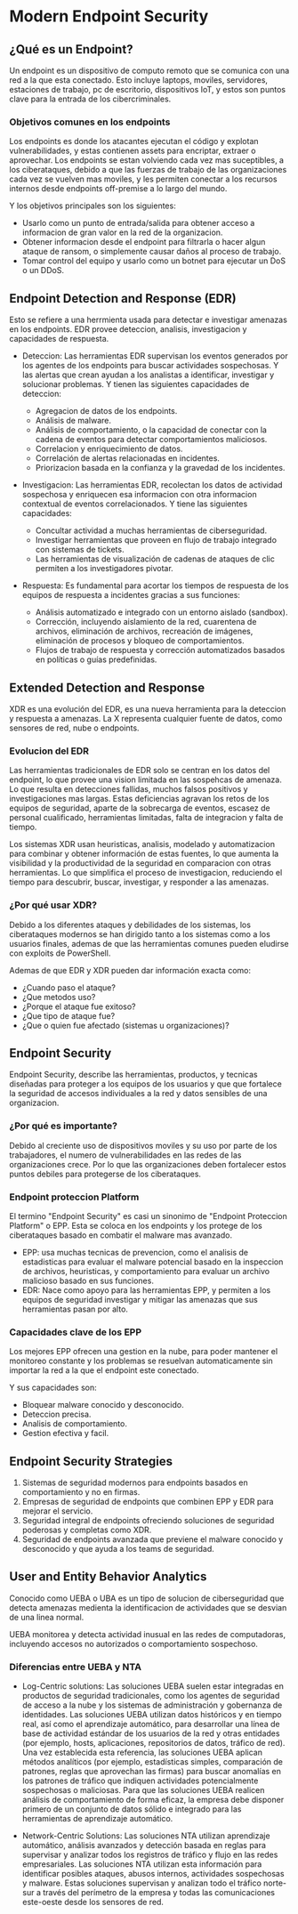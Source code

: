 # Modern Endpoint Security

## ¿Qué es un Endpoint?

Un endpoint es un dispositivo de computo remoto que se comunica con una red a la que esta conectado. Esto incluye laptops, moviles, servidores, estaciones de trabajo, pc de escritorio, dispositivos IoT, y estos son puntos clave para la entrada de los cibercriminales. 

### Objetivos comunes en los endpoints

Los endpoints es donde los atacantes ejecutan el código y explotan vulnerabilidades, y estas contienen assets para encriptar, extraer o aprovechar. Los endpoints se estan volviendo cada vez mas suceptibles, a los ciberataques, debido a que las fuerzas de trabajo de las organizaciones cada vez se vuelven mas moviles, y les permiten conectar a los recursos internos desde endpoints off-premise a lo largo del mundo. 

Y los objetivos principales son los siguientes:

* Usarlo como un punto de entrada/salida para obtener acceso a informacion de gran valor en la red de la organizacion.
* Obtener informacion desde el endpoint para filtrarla o hacer algun ataque de ransom, o simplemente causar daños al proceso de trabajo.
* Tomar control del equipo y usarlo como un botnet para ejecutar un DoS o un DDoS.

## Endpoint Detection and Response (EDR)

Esto se refiere a una herrmienta usada para detectar e investigar amenazas en los endpoints. EDR provee deteccion, analisis, investigacion y capacidades de respuesta. 

* Deteccion: Las herramientas EDR supervisan los eventos generados por los agentes de los endpoints para buscar actividades sospechosas. Y las alertas que crean ayudan a los analistas a identificar, investigar y solucionar problemas. Y tienen las siguientes capacidades de deteccion:
    * Agregacion de datos de los endpoints.
    * Análisis de malware.
    * Análisis de comportamiento, o la capacidad de conectar con la cadena de eventos para detectar comportamientos maliciosos.
    * Correlacion y enriquecimiento de datos.
    * Correlación de alertas relacionadas en incidentes.
    * Priorizacion basada en la confianza y la gravedad de los incidentes.

* Investigacion: Las herramientas EDR, recolectan los datos de actividad sospechosa y enriquecen esa informacion con otra informacion contextual de eventos correlacionados. Y tiene las siguientes capacidades:
    * Concultar actividad a muchas herramientas de ciberseguridad.
    * Investigar herramientas que proveen en flujo de trabajo integrado con sistemas de tickets.
    * Las herramientas de visualización de cadenas de ataques de clic permiten a los investigadores pivotar.

* Respuesta: Es fundamental para acortar los tiempos de respuesta de los equipos de respuesta a incidentes gracias a sus funciones:
    * Análisis automatizado e integrado con un entorno aislado (sandbox).
    * Corrección, incluyendo aislamiento de la red, cuarentena de archivos, eliminación de archivos, recreación de imágenes, eliminación de procesos y bloqueo de       comportamientos.
    * Flujos de trabajo de respuesta y corrección automatizados basados en políticas o guías predefinidas.

## Extended Detection and Response

XDR es una evolución del EDR, es una nueva herramienta para la deteccion y respuesta a amenazas. La X representa cualquier fuente de datos, como sensores de red, nube o endpoints. 

### Evolucion del EDR

Las herramientas tradicionales de EDR solo se centran en los datos del endpoint, lo que provee una vision limitada en las sospehcas de amenaza. Lo que resulta en detecciones fallidas, muchos falsos positivos y investigaciones mas largas. Estas deficiencias agravan los retos de los equipos de seguridad, aparte de la sobrecarga de eventos, escasez de personal cualificado, herramientas limitadas, falta de integracion y falta de tiempo. 

Los sistemas XDR usan heuristicas, analisis, modelado y automatizacion para combinar y obtener información de estas fuentes, lo que aumenta la visibilidad y la productividad de la seguridad en comparacion con otras herramientas. Lo que simplifica el proceso de investigacion, reduciendo el tiempo para descubrir, buscar, investigar, y responder a las amenazas.

### ¿Por qué usar XDR?

Debido a los diferentes ataques y debilidades de los sistemas, los ciberataques modernos se han dirigido tanto a los sistemas como a los usuarios finales, ademas de que las herramientas comunes pueden eludirse con exploits de PowerShell. 

Ademas de que EDR y XDR pueden dar información exacta como: 

* ¿Cuando paso el ataque?
* ¿Que metodos uso?
* ¿Porque el ataque fue exitoso?
* ¿Que tipo de ataque fue?
* ¿Que o quien fue afectado (sistemas u organizaciones)?

## Endpoint Security

Endpoint Security, describe las herramientas, productos, y tecnicas diseñadas para proteger a los equipos de los usuarios y que que fortalece la seguridad de accesos individuales a la red y datos sensibles de una organizacion. 

### ¿Por qué es importante?

Debido al creciente uso de dispositivos moviles y su uso por parte de los trabajadores, el numero de vulnerabilidades en las redes de las organizaciones crece.  Por lo que las organizaciones deben fortalecer estos puntos debiles para protegerse de los ciberataques. 

### Endpoint proteccion Platform

El termino "Endpoint Security" es casi un sinonimo de "Endpoint Proteccion Platform" o EPP. Esta se coloca en los endpoints y los protege de los ciberataques basado en combatir el malware mas avanzado. 

* EPP: usa muchas tecnicas de prevencion, como el analisis de estadisticas para evaluar el malware potencial basado en la inspeccion de archivos, heuristicas, y comportamiento para evaluar un archivo malicioso basado en sus funciones.
* EDR: Nace como apoyo para las herramientas EPP, y permiten a los equipos de seguridad investigar y mitigar las amenazas que sus herramientas pasan por alto. 

### Capacidades clave de los EPP

Los mejores EPP ofrecen una gestion en la nube, para poder mantener el monitoreo constante y los problemas se resuelvan automaticamente sin importar la red a la que el endpoint este conectado. 

Y sus capacidades son: 

* Bloquear malware conocido y desconocido.
* Deteccion precisa.
* Analisis de comportamiento.
* Gestion efectiva y facil.

## Endpoint Security Strategies

1. Sistemas de seguridad modernos para endpoints basados en comportamiento y no en firmas.
2. Empresas de seguridad de endpoints que combinen EPP y EDR para mejorar el servicio.
3. Seguridad integral de endpoints ofreciendo soluciones de seguridad poderosas y completas como XDR.
4. Seguridad de endpoints avanzada que previene el malware conocido y desconocido y que ayuda a los teams de seguridad.

## User and Entity Behavior Analytics

Conocido como UEBA o UBA es un tipo de solucion de ciberseguridad que detecta amenazas medienta la identificacion de actividades que se desvian de una linea normal. 

UEBA monitorea y detecta actividad inusual en las redes de computadoras, incluyendo accesos no autorizados o comportamiento sospechoso. 

### Diferencias entre UEBA y NTA 

* Log-Centric solutions: Las soluciones UEBA suelen estar integradas en productos de seguridad tradicionales, como los agentes de seguridad de acceso a la nube y los sistemas de administración y gobernanza de identidades. Las soluciones UEBA utilizan datos históricos y en tiempo real, así como el aprendizaje automático, para desarrollar una línea de base de actividad estándar de los usuarios de la red y otras entidades (por ejemplo, hosts, aplicaciones, repositorios de datos, tráfico de red). Una vez establecida esta referencia, las soluciones UEBA aplican métodos analíticos (por ejemplo, estadísticas simples, comparación de patrones, reglas que aprovechan las firmas) para buscar anomalías en los patrones de tráfico que indiquen actividades potencialmente sospechosas o maliciosas. Para que las soluciones UEBA realicen análisis de comportamiento de forma eficaz, la empresa debe disponer primero de un conjunto de datos sólido e integrado para las herramientas de aprendizaje automático.

* Network-Centric Solutions: Las soluciones NTA utilizan aprendizaje automático, análisis avanzados y detección basada en reglas para supervisar y analizar todos los registros de tráfico y flujo en las redes empresariales. Las soluciones NTA utilizan esta información para identificar posibles ataques, abusos internos, actividades sospechosas y malware. Estas soluciones supervisan y analizan todo el tráfico norte-sur a través del perímetro de la empresa y todas las comunicaciones este-oeste desde los sensores de red.


